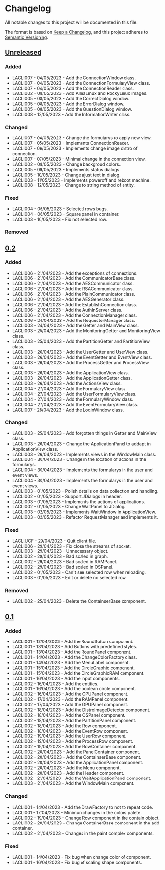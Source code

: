 # Changelog
All notable changes to this project will be documented in this file.

The format is based on [Keep a Changelog](https://keepachangelog.com/en/1.0.0/), and this project adheres to [Semantic Versioning](https://semver.org/spec/v2.0.0.html).

## [Unreleased]
### Added
- LACLI007 - 04/05/2023 - Add the ConnectionWindow class.
- LACLI007 - 04/05/2023 - Add the ConnectionFormularyView class.
- LACLI007 - 04/05/2023 - Add the ConnectionReader class.
- LACLI002 - 08/05/2023 - Add AlmaLinux and RockyLinux images.
- LACLI005 - 08/05/2023 - Add the CorrectDialog window.
- LACLI005 - 08/05/2023 - Add the ErrorDialog window.
- LACLI005 - 08/05/2023 - Add the QuestionDialog window.
- LACLI008 - 13/05/2023 - Add the InformationWriter class.

### Changed
- LACLI007 - 04/05/2023 - Change the formularys to apply new view.
- LACLI007 - 05/05/2023 - Implements ConnectionReader.
- LACLI007 - 06/05/2023 - Implements change image distro of connection.
- LACLI007 - 07/05/2023 - Minimal change in the connection view.
- LACLI002 - 08/05/2023 - Change backgroud colors..
- LACLI005 - 09/05/2023 - Implements status dialogs.
- LACLI005 - 10/05/2023 - Change ajust text in dialog.
- LACLI003 - 11/05/2023 - Implements poweroff and reboot machine.
- LACLI008 - 12/05/2023 - Change to string method of entity.

### Fixed
- LACLI004 - 06/05/2023 - Selected rows bugs.
- LACLI004 - 06/05/2023 - Square panel in container.
- LACLI003 - 10/05/2023 - Fix not selected row.

### Removed

## [0.2]
### Added
- LACLI006 - 21/04/2023 - Add the exceptions of connections.
- LACLI006 - 21/04/2023 - Add the CommunicatorBase class.
- LACLI006 - 21/04/2023 - Add the AESCommunicator class.
- LACLI006 - 21/04/2023 - Add the RSACommunicator class.
- LACLI006 - 21/04/2023 - Add the PlainCommunicator class.
- LACLI006 - 21/04/2023 - Add the AESGenerator class.
- LACLI006 - 21/04/2023 - Add the EstablishConnection class.
- LACLI006 - 21/04/2023 - Add the AuthInServer class.
- LACLI006 - 21/04/2023 - Add the ConnectionManager class.
- LACLI006 - 24/04/2023 - Add the RequesterManager class.
- LACLI003 - 24/04/2023 - Add the Getter and MainView class.
- LACLI003 - 25/04/2023 - Add the MonitoringGetter and MonitoringView class.
- LACLI003 - 25/04/2023 - Add the PartitionGetter and PartitionView class.
- LACLI003 - 26/04/2023 - Add the UserGetter and UserView class.
- LACLI003 - 26/04/2023 - Add the EventGetter and EventView class.
- LACLI003 - 26/04/2023 - Add the ProcessGetter and ProcessView class.
- LACLI003 - 26/04/2023 - Add the ApplicationView class.
- LACLI003 - 26/04/2023 - Add the ApplicationGetter class.
- LACLI003 - 26/04/2023 - Add the ActionsView class.
- LACLI004 - 27/04/2023 - Add the FormularyView class.
- LACLI004 - 27/04/2023 - Add the UserFormularyView class.
- LACLI004 - 27/04/2023 - Add the FormularyWindow class.
- LACLI004 - 27/04/2023 - Add the EventFormularyView class.
- LACLI007 - 28/04/2023 - Add the LoginWindow class.

### Changed
- LACLI003 - 25/04/2023 - Add forgotten things in Getter and MainView class.
- LACLI003 - 26/04/2023 - Change the ApplicationPanel to addapt in ApplicationView class.
- LACLI003 - 26/04/2023 - Implements views in the WindowMain class.
- LACLI004 - 30/04/2023 - Change in the location of actions in the formularys.
- LACLI004 - 30/04/2023 - Implements the formularys in the user and event views.
- LACLI004 - 30/04/2023 - Implements the formularys in the user and event views.
- LACLI003 - 01/05/2023 - Polish details on data collection and handling.
- LACLI002 - 01/05/2023 - Support JDialogs in header.
- LACLI003 - 01/05/2023 - Implements the actions of applications.
- LACLI002 - 01/05/2023 - Change WaitPanel to JDialog.
- LACLI003 - 02/05/2023 - Implements WaitWindow in ApplicationView.
- LACLI003 - 02/05/2023 - Refactor RequestManager and implements it.

### Fixed
- LACLIUCF - 29/04/2023 - Quit client file.
- LACLI006 - 29/04/2023 - Fix close the streams of socket.
- LACLI003 - 29/04/2023 - Unnecessary object.
- LACLI002 - 29/04/2023 - Bad scaled in graph.
- LACLI002 - 29/04/2023 - Bad scaled in RAMPanel.
- LACLI002 - 29/04/2023 - Bad scaled in OSPanel.
- LACLI002 - 01/05/2023 - Can't see selected row when reloading.
- LACLI003 - 01/05/2023 - Edit or delete no selected row.

### Removed
- LACLI002 - 25/04/2023 - Delete the ContainserBase component.

## [0.1]
### Added
- LACLI001 - 12/04/2023 - Add the RoundButton component.
- LACLI001 - 13/04/2023 - Add Buttons with predefined styles.
- LACLI001 - 13/04/2023 - Add the RoundPanel component.
- LACLI001 - 14/04/2023 - Add the ChangeColorFactory class.
- LACLI001 - 14/04/2023 - Add the MenuLabel component.
- LACLI001 - 15/04/2023 - Add the CircleGraphic component.
- LACLI001 - 15/04/2023 - Add the CircleGraphicRAM component.
- LACLI001 - 16/04/2023 - Add the input components.
- LACLI002 - 16/04/2023 - Add the entities.
- LACLI001 - 16/04/2023 - Add the boolean circle component.
- LACLI002 - 16/04/2023 - Add the CPUPanel component.
- LACLI002 - 17/04/2023 - Add the RAMPanel component.
- LACLI002 - 17/04/2023 - Add the GPUPanel component.
- LACLI002 - 18/04/2023 - Add the DistroImageDetector component.
- LACLI002 - 18/04/2023 - Add the OSPanel component.
- LACLI002 - 18/04/2023 - Add the PartitionPanel component.
- LACLI002 - 18/04/2023 - Add the Row component.
- LACLI002 - 18/04/2023 - Add the EventRow component.
- LACLI002 - 19/04/2023 - Add the UserRow component.
- LACLI002 - 19/04/2023 - Add the ProcessRow component.
- LACLI002 - 19/04/2023 - Add the RowContainer component.
- LACLI002 - 20/04/2023 - Add the PanelContainer component.
- LACLI002 - 20/04/2023 - Add the ContainserBase component.
- LACLI002 - 20/04/2023 - Add the ApplicationPanel component.
- LACLI002 - 20/04/2023 - Add the Menu component.
- LACLI002 - 20/04/2023 - Add the Header component.
- LACLI002 - 21/04/2023 - Add the WaitApplicationPanel component.
- LACLI003 - 21/04/2023 - Add the WindowMain component.

### Changed
- LACLI001 - 14/04/2023 - Add the DrawFactory to not to repeat code.
- LACLI001 - 17/04/2023 - Minimun changes in the colors palete.
- LACLI002 - 19/04/2023 - Change Row component in the contain object.
- LACLI002 - 20/04/2023 - Change ContainerBase component in the add container.
- LACLI002 - 21/04/2023 - Changes in the paint complex components.

### Fixed
- LACLI001 - 14/04/2023 - Fix bug when change color of component.
- LACLI001 - 16/04/2023 - Fix bug of scaling shape components.

[Unreleased]: https://github.com/Lagatrix/Lagatrix-Client.git
[0.2]: https://github.com/Lagatrix/Lagatrix-Client.git/releases/tag/0.2
[0.1]: https://github.com/Lagatrix/Lagatrix-Client.git/releases/tag/0.1
